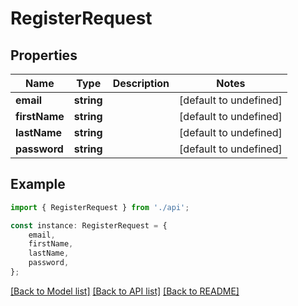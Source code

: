 # RegisterRequest


## Properties

Name | Type | Description | Notes
------------ | ------------- | ------------- | -------------
**email** | **string** |  | [default to undefined]
**firstName** | **string** |  | [default to undefined]
**lastName** | **string** |  | [default to undefined]
**password** | **string** |  | [default to undefined]

## Example

```typescript
import { RegisterRequest } from './api';

const instance: RegisterRequest = {
    email,
    firstName,
    lastName,
    password,
};
```

[[Back to Model list]](../README.md#documentation-for-models) [[Back to API list]](../README.md#documentation-for-api-endpoints) [[Back to README]](../README.md)
